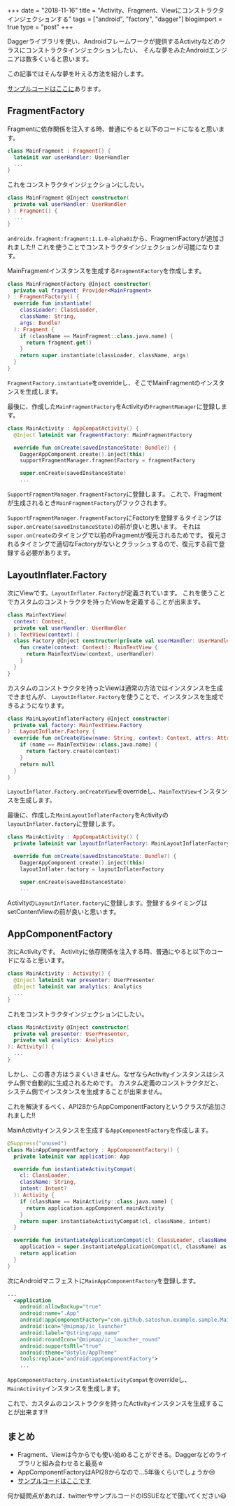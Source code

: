 +++
date = "2018-11-16"
title = "Activity、Fragment、Viewにコンストラクタインジェクションする"
tags = ["android", "factory", "dagger"]
blogimport = true
type = "post"
+++

Daggerライブラリを使い、Androidフレームワークが提供するActivityなどのクラスにコンストラクタインジェクションしたい、
そんな夢をみたAndroidエンジニアは数多くいると思います。

この記事ではそんな夢を叶える方法を紹介します。

[サンプルコードはここに](https://github.com/satoshun-android-example/ConstructorInjectionExample)あります。

## FragmentFactory

Fragmentに依存関係を注入する時、普通にやると以下のコードになると思います。

```kotlin
class MainFragment : Fragment() {
  lateinit var userHandler: UserHandler
  ...
}
```

これをコンストラクタインジェクションにしたい。

```kotlin
class MainFragment @Inject constructor(
  private val userHandler: UserHandler
) : Fragment() {
  ...
}
```

`androidx.fragment:fragment:1.1.0-alpha01`から、FragmentFactoryが追加されました!!
これを使うことでコンストラクタインジェクションが可能になります。

MainFragmentインスタンスを生成する`FragmentFactory`を作成します。

```kotlin
class MainFragmentFactory @Inject constructor(
  private val fragment: Provider<MainFragment>
) : FragmentFactory() {
  override fun instantiate(
    classLoader: ClassLoader,
    className: String,
    args: Bundle?
  ): Fragment {
    if (className == MainFragment::class.java.name) {
      return fragment.get()
    }
    return super.instantiate(classLoader, className, args)
  }
}
```

`FragmentFactory.instantiate`をoverrideし、そこでMainFragmentのインスタンスを生成します。

最後に、作成した`MainFragmentFactory`をActivityの`FragmentManager`に登録します。

```kotlin
class MainActivity : AppCompatActivity() {
  @Inject lateinit var fragmentFactory: MainFragmentFactory

  override fun onCreate(savedInstanceState: Bundle?) {
    DaggerAppComponent.create().inject(this)
    supportFragmentManager.fragmentFactory = fragmentFactory

    super.onCreate(savedInstanceState)
    ...
```

`SupportFragmentManager.fragmentFactory`に登録します。
これで、Fragmentが生成されるとき`MainFragmentFactory`がフックされます。

`SupportFragmentManager.fragmentFactory`にFactoryを登録するタイミングは`super.onCreate(savedInstanceState)`の前が良いと思います。
それは`super.onCreate`のタイミングで以前のFragmentが復元されるためです。
復元されるタイミングで適切なFactoryがないとクラッシュするので、復元する前で登録する必要があります。

## LayoutInflater.Factory

次にViewです。`LayoutInflater.Factory`が定義されています。
これを使うことでカスタムのコンストラクタを持ったViewを定義することが出来ます。

```kotlin
class MainTextView(
  context: Context,
  private val userHandler: UserHandler
) : TextView(context) {
  class Factory @Inject constructor(private val userHandler: UserHandler) {
    fun create(context: Context): MainTextView {
      return MainTextView(context, userHandler)
    }
  }
}
```

カスタムのコンストラクタを持ったViewは通常の方法ではインスタンスを生成できませんが、
`LayoutInflater.Factory`を使うことで、インスタンスを生成できるようになります。

```kotlin
class MainLayoutInflaterFactory @Inject constructor(
  private val factory: MainTextView.Factory
) : LayoutInflater.Factory {
  override fun onCreateView(name: String, context: Context, attrs: AttributeSet?): View? {
    if (name == MainTextView::class.java.name) {
      return factory.create(context)
    }
    return null
  }
}
```

`LayoutInflater.Factory.onCreateView`をoverrideし、`MainTextView`インスタンスを生成します。

最後に、作成した`MainLayoutInflaterFactory`をActivityの`layoutInflater.factory`に登録します。

```kotlin
class MainActivity : AppCompatActivity() {
  private lateinit var layoutInflaterFactory: MainLayoutInflaterFactory

  override fun onCreate(savedInstanceState: Bundle?) {
    DaggerAppComponent.create().inject(this)
    layoutInflater.factory = layoutInflaterFactory

    super.onCreate(savedInstanceState)
    ...
```

Activityの`LayoutInflater.factory`に登録します。登録するタイミングはsetContentViewの前が良いと思います。

## AppComponentFactory

次にActivityです。
Activityに依存関係を注入する時、普通にやると以下のコードになると思います。

```kotlin
class MainActivity : Activity() {
  @Inject lateinit var presenter: UserPresenter
  @Inject lateinit var analytics: Analytics
  ...
}
```

これをコンストラクタインジェクションにしたい。

```kotlin
class MainActivity @Inject constructor(
  private val presenter: UserPresenter,
  private val analytics: Analytics
): Activity() {
  ...
}
```

しかし、この書き方はうまくいきません。なぜならActivityインスタンスはシステム側で自動的に生成されるためです。
カスタム定義のコンストラクタだと、システム側でインスタンスを生成することが出来ません。

これを解決するべく、API28からAppComponentFactoryというクラスが追加されました!!

MainActivityインスタンスを生成する`AppComponentFactory`を作成します。

```kotlin
@Suppress("unused")
class MainAppComponentFactory : AppComponentFactory() {
  private lateinit var application: App

  override fun instantiateActivityCompat(
    cl: ClassLoader,
    className: String,
    intent: Intent?
  ): Activity {
    if (className == MainActivity::class.java.name) {
      return application.appComponent.mainActivity
    }
    return super.instantiateActivityCompat(cl, className, intent)
  }

  override fun instantiateApplicationCompat(cl: ClassLoader, className: String): Application {
    application = super.instantiateApplicationCompat(cl, className) as App
    return application
  }
}
```

次にAndroidマニフェストに`MainAppComponentFactory`を登録します。

```xml
...
  <application
    android:allowBackup="true"
    android:name=".App"
    android:appComponentFactory="com.github.satoshun.example.sample.MainAppComponentFactory"
    android:icon="@mipmap/ic_launcher"
    android:label="@string/app_name"
    android:roundIcon="@mipmap/ic_launcher_round"
    android:supportsRtl="true"
    android:theme="@style/AppTheme"
    tools:replace="android:appComponentFactory">
    ...
```

`AppComponentFactory.instantiateActivityCompat`をoverrideし、`MainActivity`インスタンスを生成します。

これで、カスタムのコンストラクタを持ったActivityインスタンスを生成することが出来ます!!

## まとめ

- Fragment、Viewは今からでも使い始めることができる。Daggerなどのライブラリと組み合わせると最高☆
- AppComponentFactoryはAPI28からなので...5年後くらいでしょうか😢
- [サンプルコードはここです](https://github.com/satoshun-android-example/ConstructorInjectionExample)

何か疑問点があれば、twitterやサンプルコードのISSUEなどで聞いてください😃
